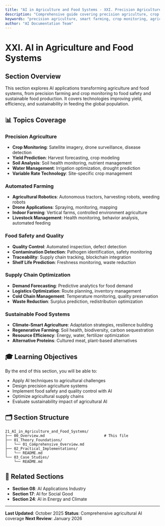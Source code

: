 ```yaml
---
title: "AI in Agriculture and Food Systems - XXI. Precision Agriculture and Food Technology"
description: "Comprehensive guide covering precision agriculture, crop monitoring, automated farming, food safety, supply chain optimization, and sustainable food systems"
keywords: "precision agriculture, smart farming, crop monitoring, agricultural AI, food systems, sustainable agriculture, artificial intelligence, machine learning, AI documentation"
author: "AI Documentation Team"
---
```


# XXI. AI in Agriculture and Food Systems

## Section Overview

This section explores AI applications transforming agriculture and food systems, from precision farming and crop monitoring to food safety and sustainable food production. It covers technologies improving yield, efficiency, and sustainability in feeding the global population.

## 📊 Topics Coverage

### Precision Agriculture
- **Crop Monitoring**: Satellite imagery, drone surveillance, disease detection
- **Yield Prediction**: Harvest forecasting, crop modeling
- **Soil Analysis**: Soil health monitoring, nutrient management
- **Water Management**: Irrigation optimization, drought prediction
- **Variable Rate Technology**: Site-specific crop management

### Automated Farming
- **Agricultural Robotics**: Autonomous tractors, harvesting robots, weeding robots
- **Drone Applications**: Spraying, monitoring, mapping
- **Indoor Farming**: Vertical farms, controlled environment agriculture
- **Livestock Management**: Health monitoring, behavior analysis, automated feeding

### Food Safety and Quality
- **Quality Control**: Automated inspection, defect detection
- **Contamination Detection**: Pathogen identification, safety monitoring
- **Traceability**: Supply chain tracking, blockchain integration
- **Shelf Life Prediction**: Freshness monitoring, waste reduction

### Supply Chain Optimization
- **Demand Forecasting**: Predictive analytics for food demand
- **Logistics Optimization**: Route planning, inventory management
- **Cold Chain Management**: Temperature monitoring, quality preservation
- **Waste Reduction**: Surplus prediction, redistribution optimization

### Sustainable Food Systems
- **Climate-Smart Agriculture**: Adaptation strategies, resilience building
- **Regenerative Farming**: Soil health, biodiversity, carbon sequestration
- **Resource Efficiency**: Energy, water, fertilizer optimization
- **Alternative Proteins**: Cultured meat, plant-based alternatives

## 🎓 Learning Objectives

By the end of this section, you will be able to:
- Apply AI techniques to agricultural challenges
- Design precision agriculture systems
- Implement food safety and quality control with AI
- Optimize agricultural supply chains
- Evaluate sustainability impact of agricultural AI

## 🗂️ Section Structure

```
21_AI_in_Agriculture_and_Food_Systems/
├── 00_Overview.md                           # This file
├── 01_Theory_Foundations/
│   └── 01_Comprehensive_Overview.md
├── 02_Practical_Implementations/
│   └── README.md
└── 03_Case_Studies/
    └── README.md
```

## 🔗 Related Sections

- **Section 08**: AI Applications Industry
- **Section 17**: AI for Social Good
- **Section 24**: AI in Energy and Climate

---

**Last Updated**: October 2025
**Status**: Comprehensive agricultural AI coverage
**Next Review**: January 2026
